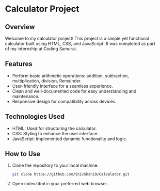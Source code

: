 # Calculator Project

## Overview

Welcome to my calculator project! This project is a simple yet functional calculator built using HTML, CSS, and JavaScript. It was completed as part of my internship at Coding Samurai.

## Features

- Perform basic arithmetic operations: addition, subtraction, multiplication, division, Remainder.
- User-friendly interface for a seamless experience.
- Clean and well-documented code for easy understanding and maintenance.
- Responsive design for compatibility across devices.

## Technologies Used

- HTML: Used for structuring the calculator.
- CSS: Styling to enhance the user interface.
- JavaScript: Implemented dynamic functionality and logic.

## How to Use

1. Clone the repository to your local machine.
   ```bash
   git clone https://github.com/ShivShah19/Calculator.git
   ```
2. Open index.html in your preferred web browser.

